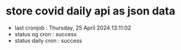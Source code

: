 # store covid daily api as json data

- last cronjob : Thursday, 25 April 2024 13:11:02
- status og cron : success
- status daily cron : success
      
      